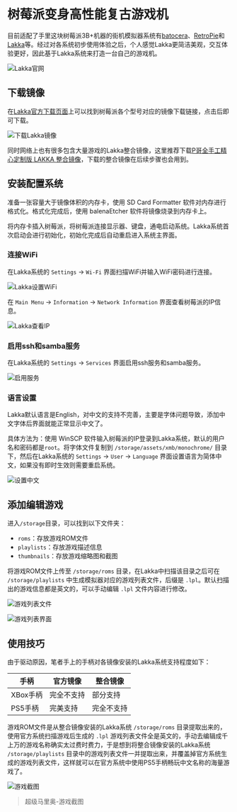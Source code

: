 # 树莓派变身高性能复古游戏机

目前适配了手里这块树莓派3B+机器的街机模拟器系统有[batocera](https://batocera.org/)、[RetroPie](https://retropie.org.uk/)和[Lakka](https://www.lakka.tv/)等。经过对各系统初步使用体验之后，个人感觉Lakka更简洁美观，交互体验更好，因此基于Lakka系统来打造一台自己的游戏机。

![Lakka官网](./树莓派变身高性能复古游戏机/Lakka官网.png)

## 下载镜像

在[Lakka官方下载页面](https://www.lakka.tv/get/windows/rpi/)上可以找到树莓派各个型号对应的镜像下载链接，点击后即可下载。

![下载Lakka镜像](./树莓派变身高性能复古游戏机/下载Lakka镜像.png)

同时网络上也有很多包含大量游戏的Lakka整合镜像，这里推荐下载[P哥全手工精心定制版 LAKKA 整合镜像](http://cqucg.com/index.php/archives/7/)，下载的整合镜像在后续步骤也会用到。

## 安装配置系统

准备一张容量大于镜像体积的内存卡，使用 SD Card Formatter 软件对内存进行格式化。格式化完成后，使用 balenaEtcher 软件将镜像烧录到内存卡上。

将内存卡插入树莓派，将树莓派连接显示器、键盘，通电启动系统。Lakka系统首次启动会进行初始化，初始化完成后自动重启进入系统主界面。

### 连接WiFi

在Lakka系统的 `Settings` -> `Wi-Fi` 界面扫描WiFi并输入WiFi密码进行连接。

![Lakka设置WiFi](./树莓派变身高性能复古游戏机/Lakka设置WiFi.webp)


在 `Main Menu` -> `Information` -> `Network Information` 界面查看树莓派的IP信息。

![Lakka查看IP](./树莓派变身高性能复古游戏机/Lakka查看IP.webp)

### 启用ssh和samba服务

在Lakka系统的 `Settings` -> `Services` 界面启用ssh服务和samba服务。

![启用服务](./树莓派变身高性能复古游戏机/启用服务.webp)

### 语言设置

Lakka默认语言是English，对中文的支持不完善，主要是字体问题导致，添加中文字体后界面就能正常显示中文了。

具体方法为：使用 WinSCP 软件输入树莓派的IP登录到Lakka系统，默认的用户名和密码都是`root`。将字体文件复制到 `/storage/assets/xmb/monochrome/` 目录下，然后在Lakka系统的 `Settings` -> `User` -> `Language` 界面设置语言为简体中文，如果没有即时生效则需要重启系统。

![设置中文](./树莓派变身高性能复古游戏机/设置中文.webp)

## 添加编辑游戏

进入`/storage`目录，可以找到以下文件夹：
- `roms`：存放游戏ROM文件
- `playlists`：存放游戏描述信息
- `thumbnails`：存放游戏缩略图和截图

将游戏ROM文件上传至 `/storage/roms` 目录，在Lakka中扫描该目录之后可在 `/storage/playlists` 中生成模拟器对应的游戏列表文件，后缀是 `.lpl`。默认扫描出的游戏信息都是英文的，可以手动编辑 `.lpl` 文件内容进行修改。

![游戏列表文件](./树莓派变身高性能复古游戏机/游戏列表文件.png)

![游戏列表界面](./树莓派变身高性能复古游戏机/游戏列表界面.webp)

## 使用技巧

由于驱动原因，笔者手上的手柄对各镜像安装的Lakka系统支持程度如下：

|手柄|官方镜像|整合镜像|
|---|---|---|
| XBox手柄 | 完全不支持 | 部分支持 |
| PS5手柄 | 完美支持 | 完全不支持 |

游戏ROM文件是从整合镜像安装的Lakka系统 `/storage/roms` 目录提取出来的，使用官方系统扫描游戏后生成的 `.lpl` 游戏列表文件全是英文的，手动去编辑成千上万的游戏名称确实太过费时费力，于是想到将整合镜像安装的Lakka系统 `/storage/playlists` 目录中的游戏列表文件一并提取出来，并覆盖掉官方系统生成的游戏列表文件，这样就可以在官方系统中使用PS5手柄畅玩中文名称的海量游戏了。

![游戏截图](./树莓派变身高性能复古游戏机/游戏截图.png)
> 超级马里奥-游戏截图
